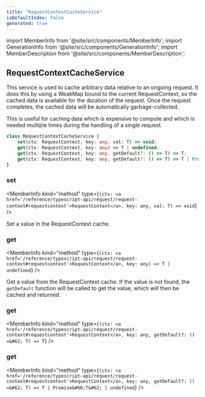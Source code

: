 ```yaml
---
title: "RequestContextCacheService"
isDefaultIndex: false
generated: true
---
```

<!-- This file was generated from the Vendure source. Do not modify. Instead, re-run the "docs:build" script -->
import MemberInfo from '@site/src/components/MemberInfo';
import GenerationInfo from '@site/src/components/GenerationInfo';
import MemberDescription from '@site/src/components/MemberDescription';


## RequestContextCacheService

<GenerationInfo sourceFile="packages/core/src/cache/request-context-cache.service.ts" sourceLine="15" packageName="@vendure/core" />

This service is used to cache arbitrary data relative to an ongoing request.
It does this by using a WeakMap bound to the current RequestContext, so the cached
data is available for the duration of the request. Once the request completes, the
cached data will be automatically garbage-collected.

This is useful for caching data which is expensive to compute and which is needed
multiple times during the handling of a single request.

```ts title="Signature"
class RequestContextCacheService {
    set(ctx: RequestContext, key: any, val: T) => void;
    get(ctx: RequestContext, key: any) => T | undefined;
    get(ctx: RequestContext, key: any, getDefault?: () => T) => T;
    get(ctx: RequestContext, key: any, getDefault?: () => T) => T | Promise<T> | undefined;
}
```

<div className="members-wrapper">

### set

<MemberInfo kind="method" type={`(ctx: <a href='/reference/typescript-api/request/request-context#requestcontext'>RequestContext</a>, key: any, val: T) => void`}   />

Set a value in the RequestContext cache.
### get

<MemberInfo kind="method" type={`(ctx: <a href='/reference/typescript-api/request/request-context#requestcontext'>RequestContext</a>, key: any) => T | undefined`}   />

Get a value from the RequestContext cache. If the value is not found, the `getDefault`
function will be called to get the value, which will then be cached and returned.
### get

<MemberInfo kind="method" type={`(ctx: <a href='/reference/typescript-api/request/request-context#requestcontext'>RequestContext</a>, key: any, getDefault?: () =&#62; T) => T`}   />


### get

<MemberInfo kind="method" type={`(ctx: <a href='/reference/typescript-api/request/request-context#requestcontext'>RequestContext</a>, key: any, getDefault?: () =&#62; T) => T | Promise&#60;T&#62; | undefined`}   />




</div>
